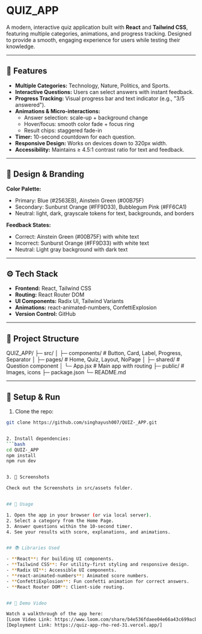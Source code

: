 # QUIZ_APP

A modern, interactive quiz application built with **React** and **Tailwind CSS**, featuring multiple categories, animations, and progress tracking. Designed to provide a smooth, engaging experience for users while testing their knowledge.

---

## 🌟 Features

- **Multiple Categories:** Technology, Nature, Politics, and Sports.
- **Interactive Questions:** Users can select answers with instant feedback.
- **Progress Tracking:** Visual progress bar and text indicator (e.g., "3/5 answered").
- **Animations & Micro-interactions:**
  - Answer selection: scale-up + background change
  - Hover/focus: smooth color fade + focus ring
  - Result chips: staggered fade-in
- **Timer:** 10-second countdown for each question.
- **Responsive Design:** Works on devices down to 320px width.
- **Accessibility:** Maintains ≥ 4.5:1 contrast ratio for text and feedback.

---

## 🎨 Design & Branding

**Color Palette:**
- Primary: Blue (#2563EB), Ainstein Green (#00B75F)
- Secondary: Sunburst Orange (#FF9D33), Bubblegum Pink (#FF6CA1)
- Neutral: light, dark, grayscale tokens for text, backgrounds, and borders

**Feedback States:**
- Correct: Ainstein Green (#00B75F) with white text
- Incorrect: Sunburst Orange (#FF9D33) with white text
- Neutral: Light gray background with dark text

---

## ⚙️ Tech Stack

- **Frontend:** React, Tailwind CSS
- **Routing:** React Router DOM
- **UI Components:** Radix UI, Tailwind Variants
- **Animations:** react-animated-numbers, ConfettiExplosion
- **Version Control:** GitHub

---

## 📁 Project Structure

QUIZ_APP/
├─ src/
│ ├─ components/ # Button, Card, Label, Progress, Separator
│ ├─ pages/ # Home, Quiz, Layout, NoPage
│ ├─ shared/ # Question component
│ └─ App.jsx # Main app with routing
├─ public/ # Images, icons
├─ package.json
└─ README.md


---

## 🚀 Setup & Run

1. Clone the repo:
```bash
git clone https://github.com/singhayush007/QUIZ-_APP.git


2. Install dependencies:
```bash
cd QUIZ-_APP
npm install
npm run dev


3. 📸 Screenshots

Check out the Screenshots in src/assets folder.


## 📝 Usage

1. Open the app in your browser (or via local server).
2. Select a category from the Home Page.
3. Answer questions within the 10-second timer.
4. See your results with score, explanations, and animations.


## 📚 Libraries Used

- **React**: For building UI components.
- **Tailwind CSS**: For utility-first styling and responsive design.
- **Radix UI**: Accessible UI components.
- **react-animated-numbers**: Animated score numbers.
- **ConfettiExplosion**: Fun confetti animation for correct answers.
- **React Router DOM**: Client-side routing.


## 🎥 Demo Video

Watch a walkthrough of the app here:
[Loom Video Link: https://www.loom.com/share/b4e536fdaee04e66a43c699acbd6993f?sid=07635854-88dc-40c2-b73d-50cfdf51fd12]
[Deployment Link: https://quiz-app-rho-red-31.vercel.app/]

